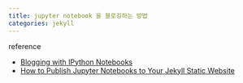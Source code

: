 ```yaml
---
title: jupyter notebook 을 블로깅하는 방법
categories: jekyll
---
```


reference

- [Blogging with IPython Notebooks](http://dkmehrmann.github.io/blog/2016/07/26/blogging_with_ipynb.html)
- [How to Publish Jupyter Notebooks to Your Jekyll Static Website](http://www.leeclemmer.com/2017/07/04/how-to-publish-jupyter-notebooks-to-your-jekyll-static-website.html)

